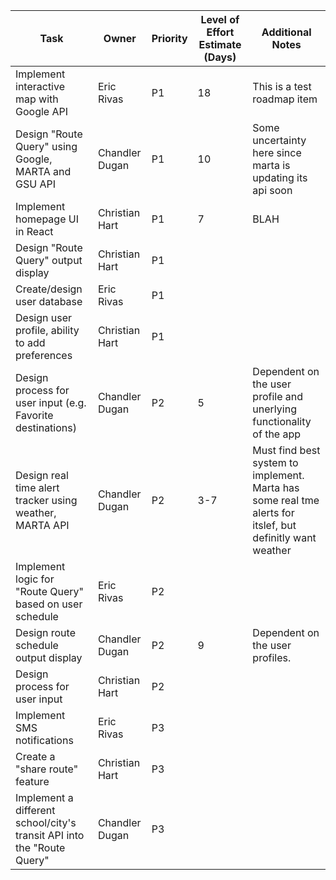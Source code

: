 | Task                                                                   | Owner          | Priority | Level of Effort Estimate (Days) | Additional Notes            |
| ---------------------------------------------------------------------- | -------------- | -------- | ------------------------------- | --------------------------- |
| Implement interactive map with Google API                              | Eric Rivas     | P1       | 18                              | This is a test roadmap item |
| Design "Route Query" using Google, MARTA and GSU API                   | Chandler Dugan | P1       | 10                              | Some uncertainty here since marta is updating its api soon |
| Implement homepage UI in React                                         | Christian Hart | P1       | 7                               | BLAH                        |
| Design "Route Query" output display                                    | Christian Hart | P1       |                                 |                             |
| Create/design user database                                            | Eric Rivas     | P1       |                                 |                             |
| Design user profile, ability to add preferences                        | Christian Hart | P1       |                                 |                             | 
| Design process for user input (e.g. Favorite destinations)             | Chandler Dugan | P2       | 5                               | Dependent on the user profile and unerlying functionality of the app                            |
| Design real time alert tracker using weather, MARTA API                | Chandler Dugan | P2       | 3-7                             | Must find best system to implement. Marta has some real tme alerts for itslef, but definitly want weather                            |
| Implement logic for "Route Query" based on user schedule               | Eric Rivas     | P2       |                                 |                             |
| Design route schedule output display                                   | Chandler Dugan | P2       | 9                               | Dependent on the user profiles. |
| Design process for user input                                          | Christian Hart | P2       |                                 |                             |
| Implement SMS notifications                                            | Eric Rivas     | P3       |                                 |                             |
| Create a "share route" feature                                         | Christian Hart | P3       |                                 |                             |
| Implement a different school/city's transit API into the "Route Query" | Chandler Dugan | P3       |                                 |                             |
